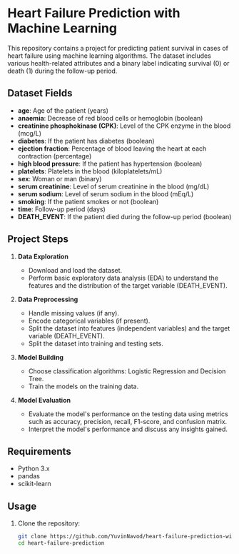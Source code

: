 # Heart Failure Prediction with Machine Learning

This repository contains a project for predicting patient survival in cases of heart failure using machine learning algorithms. The dataset includes various health-related attributes and a binary label indicating survival (0) or death (1) during the follow-up period.

## Dataset Fields
- **age**: Age of the patient (years)
- **anaemia**: Decrease of red blood cells or hemoglobin (boolean)
- **creatinine phosphokinase (CPK)**: Level of the CPK enzyme in the blood (mcg/L)
- **diabetes**: If the patient has diabetes (boolean)
- **ejection fraction**: Percentage of blood leaving the heart at each contraction (percentage)
- **high blood pressure**: If the patient has hypertension (boolean)
- **platelets**: Platelets in the blood (kiloplatelets/mL)
- **sex**: Woman or man (binary)
- **serum creatinine**: Level of serum creatinine in the blood (mg/dL)
- **serum sodium**: Level of serum sodium in the blood (mEq/L)
- **smoking**: If the patient smokes or not (boolean)
- **time**: Follow-up period (days)
- **DEATH_EVENT**: If the patient died during the follow-up period (boolean)

## Project Steps

1. **Data Exploration**
   - Download and load the dataset.
   - Perform basic exploratory data analysis (EDA) to understand the features and the distribution of the target variable (DEATH_EVENT).

2. **Data Preprocessing**
   - Handle missing values (if any).
   - Encode categorical variables (if present).
   - Split the dataset into features (independent variables) and the target variable (DEATH_EVENT).
   - Split the dataset into training and testing sets.

3. **Model Building**
   - Choose classification algorithms: Logistic Regression and Decision Tree.
   - Train the models on the training data.

4. **Model Evaluation**
   - Evaluate the model's performance on the testing data using metrics such as accuracy, precision, recall, F1-score, and confusion matrix.
   - Interpret the model's performance and discuss any insights gained.

## Requirements

- Python 3.x
- pandas
- scikit-learn

## Usage

1. Clone the repository:
   ```bash
   git clone https://github.com/YuvinNavod/heart-failure-prediction-with-Machine-Learning.git
   cd heart-failure-prediction
